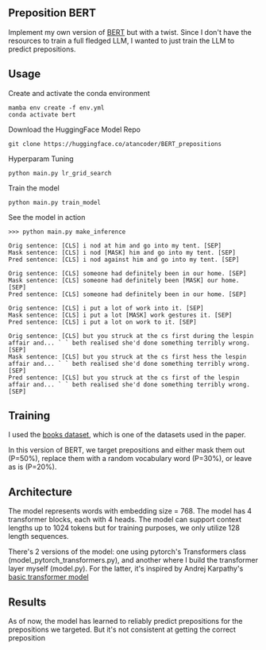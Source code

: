 ## Preposition BERT

Implement my own version of [BERT]([url](https://aclanthology.org/N19-1423.pdf)https://aclanthology.org/N19-1423.pdf) but with a twist. Since I don't have 
the resources to train a full fledged LLM, I wanted to just train the LLM to predict prepositions. 

## Usage
Create and activate the conda environment
```
mamba env create -f env.yml
conda activate bert
```

Download the HuggingFace Model Repo
```
git clone https://huggingface.co/atancoder/BERT_prepositions
```

Hyperparam Tuning
```
python main.py lr_grid_search
```

Train the model
```
python main.py train_model
```

See the model in action
```
>>> python main.py make_inference

Orig sentence: [CLS] i nod at him and go into my tent. [SEP]
Mask sentence: [CLS] i nod [MASK] him and go into my tent. [SEP]
Pred sentence: [CLS] i nod against him and go into my tent. [SEP]

Orig sentence: [CLS] someone had definitely been in our home. [SEP]
Mask sentence: [CLS] someone had definitely been [MASK] our home. [SEP]
Pred sentence: [CLS] someone had definitely been in our home. [SEP]

Orig sentence: [CLS] i put a lot of work into it. [SEP]
Mask sentence: [CLS] i put a lot [MASK] work gestures it. [SEP]
Pred sentence: [CLS] i put a lot on work to it. [SEP]

Orig sentence: [CLS] but you struck at the cs first during the lespin affair and... ` ` beth realised she'd done something terribly wrong. [SEP]
Mask sentence: [CLS] but you struck at the cs first hess the lespin affair and... ` ` beth realised she'd done something terribly wrong. [SEP]
Pred sentence: [CLS] but you struck at the cs first of the lespin affair and... ` ` beth realised she'd done something terribly wrong. [SEP]
```

## Training
I used the [books dataset]([url](https://huggingface.co/datasets/bookcorpus)), which is one of the datasets used in the paper. 

In this version of BERT, we target prepositions and either mask them out (P=50%), replace them with a random vocabulary word (P=30%), or leave as is (P=20%). 


## Architecture
The model represents words with embedding size = 768. The model has 4 transformer blocks, each with 4 heads. The model can support context lengths up to 1024 tokens but for training purposes, we only utilize 128 length sequences.

There's 2 versions of the model: one using pytorch's Transformers class (model_pytorch_transformers.py), and another where I build the transformer layer myself (model.py). For the latter, it's inspired by Andrej Karpathy's [basic transformer model](https://colab.research.google.com/drive/1JMLa53HDuA-i7ZBmqV7ZnA3c_fvtXnx-?usp=sharing)

## Results

As of now, the model has learned to reliably predict prepositions for the prepositions we targeted. But it's not consistent at getting the correct preposition